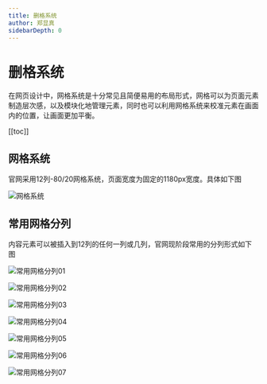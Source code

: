 ```yaml
---
title: 删格系统
author: 郑显真
sidebarDepth: 0
---
```


# 删格系统


在网页设计中，网格系统是十分常见且简便易用的布局形式，网格可以为页面元素制造层次感，以及模块化地管理元素，同时也可以利用网格系统来校准元素在画面内的位置，让画面更加平衡。


[[toc]]


## 网格系统


官网采用12列-80/20网格系统，页面宽度为固定的1180px宽度。具体如下图

![网格系统](http://baiduyun-guideline.bj.bcebos.com/portal%2Flayout%2F%E7%BD%91%E6%A0%BC%E7%B3%BB%E7%BB%9F%402x.jpg)


## 常用网格分列


内容元素可以被插入到12列的任何一列或几列，官网现阶段常用的分列形式如下图


![常用网格分列01](http://baiduyun-guideline.bj.bcebos.com/portal%2Flayout%2F%E5%B8%B8%E7%94%A8%E7%BD%91%E6%A0%BC%E5%88%86%E5%88%971%402x.jpg)


![常用网格分列02](http://baiduyun-guideline.bj.bcebos.com/portal%2Flayout%2F%E5%B8%B8%E7%94%A8%E7%BD%91%E6%A0%BC%E5%88%86%E5%88%972%402x.jpg)


![常用网格分列03](http://baiduyun-guideline.bj.bcebos.com/portal%2Flayout%2F%E5%B8%B8%E7%94%A8%E7%BD%91%E6%A0%BC%E5%88%86%E5%88%973%402x.jpg)


![常用网格分列04](http://baiduyun-guideline.bj.bcebos.com/portal%2Flayout%2F%E5%B8%B8%E7%94%A8%E7%BD%91%E6%A0%BC%E5%88%86%E5%88%974%402x.jpg)


![常用网格分列05](http://baiduyun-guideline.bj.bcebos.com/portal%2Flayout%2F%E5%B8%B8%E7%94%A8%E7%BD%91%E6%A0%BC%E5%88%86%E5%88%975%402x.jpg)


![常用网格分列06](http://baiduyun-guideline.bj.bcebos.com/portal%2Flayout%2F%E5%B8%B8%E7%94%A8%E7%BD%91%E6%A0%BC%E5%88%86%E5%88%976%402x.jpg)


![常用网格分列07](http://baiduyun-guideline.bj.bcebos.com/portal%2Flayout%2F%E5%B8%B8%E7%94%A8%E7%BD%91%E6%A0%BC%E5%88%86%E5%88%977%402x.jpg)




